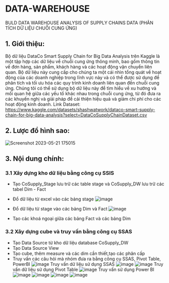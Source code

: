 # DATA-WAREHOUSE
BULD DATA WAREHOUSE ANALYSIS OF SUPPLY CHAINS DATA (PHÂN TÍCH DỮ LIỆU CHUỖI CUNG ỨNG)
## 1. Giới thiệu:
Bộ dữ liệu DataCo Smart Supply Chain for Big Data Analysis trên Kaggle là một tập hợp các dữ liệu về chuỗi cung ứng thông minh, bao gồm thông tin về đơn hàng, sản phẩm, khách hàng và các hoạt động vận chuyển liên quan. Bộ dữ liệu này cung cấp cho chúng ta một cái nhìn tổng quát về hoạt động của các doanh nghiệp trong lĩnh vực này và có thể được sử dụng để phân tích và tối ưu hóa các quy trình kinh doanh liên quan đến chuỗi cung ứng. Chúng tôi có thể sử dụng bộ dữ liệu này để tìm hiểu về xu hướng và mối quan hệ giữa các yếu tố khác nhau trong chuỗi cung ứng, từ đó đưa ra các khuyến nghị và giải pháp để cải thiện hiệu quả và giảm chi phí cho các hoạt động kinh doanh.
Link Dataset: https://www.kaggle.com/datasets/shashwatwork/dataco-smart-supply-chain-for-big-data-analysis?select=DataCoSupplyChainDataset.csv
## 2. Lược đồ hình sao:
![Screenshot 2023-05-21 175015](https://github.com/thanhtin99/DATA-WAREHOUSE/assets/95009162/20f6d88d-8974-4e89-942d-b4c26139c085)
## 3. Nội dung chính:
### 3.1 Xây dựng kho dữ liệu bằng công cụ SSIS
- Tạo CoSupply_Stage lưu trữ các table stage và CoSupply_DW  lưu trữ các tabel Dim - Fact
- Đổ dữ liệu từ excel vào các bảng stage
  ![image](https://github.com/thanhtin99/DATA-WAREHOUSE/assets/95009162/bebb4a2e-a621-4a4c-a712-3a6b54c51daa)

- Đổ dữ liệu từ stage vào các bảng Dim và Fact
  ![image](https://github.com/thanhtin99/DATA-WAREHOUSE/assets/95009162/adf5b628-eae7-4d0d-91d1-84418d6b635f)

- Tạo các khoá ngoại giữa các bảng Fact và các bảng Dim
### 3.2 Xây dựng cube và truy vấn bằng công cụ SSAS
- Tạo Data Source từ kho dữ liệu database CoSupply_DW
- Tạo Data Source View
- Tạo cube, thêm measure và các dim cần thiết,tạo các phân cấp
- Truy vấn các câu hỏi mà nhóm đưa ra bằng công cụ SSAS, Pivot Table, PowerBI
![image](https://github.com/thanhtin99/DATA-WAREHOUSE/assets/95009162/3a9f82c1-119c-4644-b1e1-d4a002e5474e)
Truy vấn dữ liệu sử dụng SSAS
![image](https://github.com/thanhtin99/DATA-WAREHOUSE/assets/95009162/01754ffd-cfeb-4770-8f7e-2a7027c6860e)
![image](https://github.com/thanhtin99/DATA-WAREHOUSE/assets/95009162/58ac9b4b-84bd-4ede-a449-b1c231209286)
Truy vấn dữ liệu sử dụng Pivot Table
![image](https://github.com/thanhtin99/DATA-WAREHOUSE/assets/95009162/11aadc46-dda9-433d-9b02-5c64ada51038)
Truy vấn sử dụng Power BI
![image](https://github.com/thanhtin99/DATA-WAREHOUSE/assets/95009162/5b4ac017-57d3-4513-b6ec-cb1b83158647)
![image](https://github.com/thanhtin99/DATA-WAREHOUSE/assets/95009162/299cc24f-de26-4c01-9f2e-08729247551a)
![image](https://github.com/thanhtin99/DATA-WAREHOUSE/assets/95009162/0d787a1d-aeab-4e9b-830f-3c1b29c95e89)
![image](https://github.com/thanhtin99/DATA-WAREHOUSE/assets/95009162/59b44bf4-73ec-40cb-b396-2389d45ef8da)




